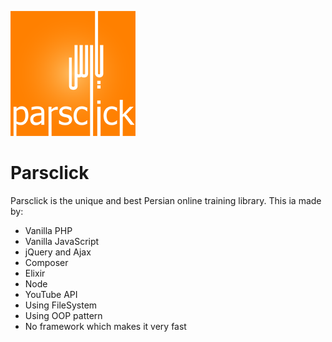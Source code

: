 ![Parsclick](public_html/images/misc/parsclick-logo.png "Parsclick")

Parsclick
==================

Parsclick is the unique and best Persian online training library.
This ia made by:

- Vanilla PHP
- Vanilla JavaScript
- jQuery and Ajax
- Composer
- Elixir
- Node
- YouTube API
- Using FileSystem
- Using OOP pattern
- No framework which makes it very fast
